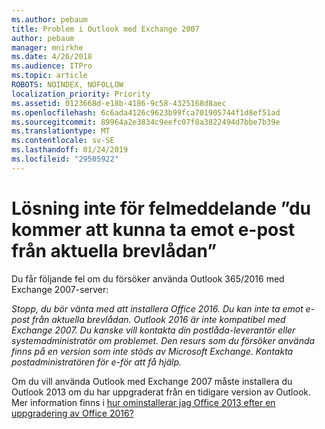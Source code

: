 ```yaml
---
ms.author: pebaum
title: Problem i Outlook med Exchange 2007
author: pebaum
manager: mnirkhe
ms.date: 4/26/2018
ms.audience: ITPro
ms.topic: article
ROBOTS: NOINDEX, NOFOLLOW
localization_priority: Priority
ms.assetid: 0123668d-e18b-4186-9c58-4325168d8aec
ms.openlocfilehash: 6c6ada4126c9623b99fca701905744f1d8ef51ad
ms.sourcegitcommit: 89964a2e3834c9eefc07f8a3822494d7bbe7b39e
ms.translationtype: MT
ms.contentlocale: sv-SE
ms.lasthandoff: 01/24/2019
ms.locfileid: "29505922"
---
```

# <a name="solution-for-error-you-wont-be-able-to-receive-mail-from-a-current-mailbox"></a>Lösning inte för felmeddelande ”du kommer att kunna ta emot e-post från aktuella brevlådan”
Du får följande fel om du försöker använda Outlook 365/2016 med Exchange 2007-server:

*Stopp, du bör vänta med att installera Office 2016. Du kan inte ta emot e-post från aktuella brevlådan. Outlook 2016 är inte kompatibel med Exchange 2007. Du kanske vill kontakta din postlåda-leverantör eller systemadministratör om problemet. Den resurs som du försöker använda finns på en version som inte stöds av Microsoft Exchange. Kontakta postadministratören för e-för att få hjälp.*

Om du vill använda Outlook med Exchange 2007 måste installera du Outlook 2013 om du har uppgraderat från en tidigare version av Outlook. Mer information finns i [hur ominstallerar jag Office 2013 efter en uppgradering av Office 2016?](https://support.office.com/article/a6ca92f4-cbb4-4609-9fdb-f8d3dd6812f3)